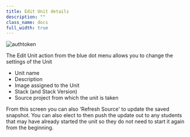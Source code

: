 ```yaml
---
title: Edit Unit details
description: ""
class_name: docs
full_width: true
---
```


<img alt="authtoken" src="/img/docs/python.png" class="simple"/> 

The Edit Unit action from the blue dot menu allows you to change the settings of the Unit

- Unit name
- Description
- Image assigned to the Unit
- Stack (and Stack Version)
- Source project from which the unit is taken

From this screen you can also 'Refresh Source' to update the saved snapshot. You can also elect to then push the update out to any students that may have already started the unit so they do not need to start it again from the beginning.

